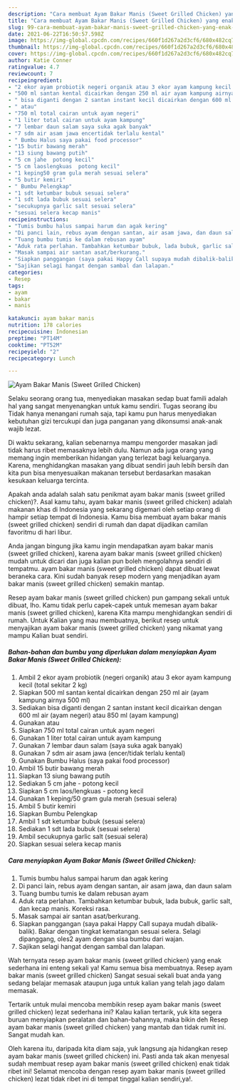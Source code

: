 ```yaml
---
description: "Cara membuat Ayam Bakar Manis (Sweet Grilled Chicken) yang enak dan Mudah Dibuat"
title: "Cara membuat Ayam Bakar Manis (Sweet Grilled Chicken) yang enak dan Mudah Dibuat"
slug: 99-cara-membuat-ayam-bakar-manis-sweet-grilled-chicken-yang-enak-dan-mudah-dibuat
date: 2021-06-22T16:50:57.598Z
image: https://img-global.cpcdn.com/recipes/660f1d267a2d3cf6/680x482cq70/ayam-bakar-manis-sweet-grilled-chicken-foto-resep-utama.jpg
thumbnail: https://img-global.cpcdn.com/recipes/660f1d267a2d3cf6/680x482cq70/ayam-bakar-manis-sweet-grilled-chicken-foto-resep-utama.jpg
cover: https://img-global.cpcdn.com/recipes/660f1d267a2d3cf6/680x482cq70/ayam-bakar-manis-sweet-grilled-chicken-foto-resep-utama.jpg
author: Katie Conner
ratingvalue: 4.7
reviewcount: 7
recipeingredient:
- "2 ekor ayam probiotik negeri organik atau 3 ekor ayam kampung kecil total sekitar 2 kg"
- "500 ml santan kental dicairkan dengan 250 ml air ayam kampung airnya 500 ml"
- " bisa diganti dengan 2 santan instant kecil dicairkan dengan 600 ml air ayam negeri atau 850 ml ayam kampung"
- " atau"
- "750 ml total cairan untuk ayam negeri"
- "1 liter total cairan untuk ayam kampung"
- "7 lembar daun salam saya suka agak banyak"
- "7 sdm air asam jawa encertidak terlalu kental"
- " Bumbu Halus saya pakai food processor"
- "15 butir bawang merah"
- "13 siung bawang putih"
- "5 cm jahe  potong kecil"
- "5 cm laoslengkuas  potong kecil"
- "1 keping50 gram gula merah sesuai selera"
- "5 butir kemiri"
- " Bumbu Pelengkap"
- "1 sdt ketumbar bubuk sesuai selera"
- "1 sdt lada bubuk sesuai selera"
- "secukupnya garlic salt sesuai selera"
- "sesuai selera kecap manis"
recipeinstructions:
- "Tumis bumbu halus sampai harum dan agak kering"
- "Di panci lain, rebus ayam dengan santan, air asam jawa, dan daun salam"
- "Tuang bumbu tumis ke dalam rebusan ayam"
- "Aduk rata perlahan. Tambahkan ketumbar bubuk, lada bubuk, garlic salt, dan kecap manis. Koreksi rasa."
- "Masak sampai air santan asat/berkurang."
- "Siapkan panggangan (saya pakai Happy Call supaya mudah dibalik-balik). Bakar dengan tingkat kematangan sesuai selera. Selagi dipanggang, oles2 ayam dengan sisa bumbu dari wajan."
- "Sajikan selagi hangat dengan sambal dan lalapan."
categories:
- Resep
tags:
- ayam
- bakar
- manis

katakunci: ayam bakar manis 
nutrition: 178 calories
recipecuisine: Indonesian
preptime: "PT14M"
cooktime: "PT52M"
recipeyield: "2"
recipecategory: Lunch

---
```



![Ayam Bakar Manis (Sweet Grilled Chicken)](https://img-global.cpcdn.com/recipes/660f1d267a2d3cf6/680x482cq70/ayam-bakar-manis-sweet-grilled-chicken-foto-resep-utama.jpg)

Selaku seorang orang tua, menyediakan masakan sedap buat famili adalah hal yang sangat menyenangkan untuk kamu sendiri. Tugas seorang ibu Tidak hanya menangani rumah saja, tapi kamu pun harus menyediakan kebutuhan gizi tercukupi dan juga panganan yang dikonsumsi anak-anak wajib lezat.

Di waktu  sekarang, kalian sebenarnya mampu mengorder masakan jadi tidak harus ribet memasaknya lebih dulu. Namun ada juga orang yang memang ingin memberikan hidangan yang terlezat bagi keluarganya. Karena, menghidangkan masakan yang dibuat sendiri jauh lebih bersih dan kita pun bisa menyesuaikan makanan tersebut berdasarkan masakan kesukaan keluarga tercinta. 



Apakah anda adalah salah satu penikmat ayam bakar manis (sweet grilled chicken)?. Asal kamu tahu, ayam bakar manis (sweet grilled chicken) adalah makanan khas di Indonesia yang sekarang digemari oleh setiap orang di hampir setiap tempat di Indonesia. Kamu bisa membuat ayam bakar manis (sweet grilled chicken) sendiri di rumah dan dapat dijadikan camilan favoritmu di hari libur.

Anda jangan bingung jika kamu ingin mendapatkan ayam bakar manis (sweet grilled chicken), karena ayam bakar manis (sweet grilled chicken) mudah untuk dicari dan juga kalian pun boleh mengolahnya sendiri di tempatmu. ayam bakar manis (sweet grilled chicken) dapat dibuat lewat beraneka cara. Kini sudah banyak resep modern yang menjadikan ayam bakar manis (sweet grilled chicken) semakin mantap.

Resep ayam bakar manis (sweet grilled chicken) pun gampang sekali untuk dibuat, lho. Kamu tidak perlu capek-capek untuk memesan ayam bakar manis (sweet grilled chicken), karena Kita mampu menghidangkan sendiri di rumah. Untuk Kalian yang mau membuatnya, berikut resep untuk menyajikan ayam bakar manis (sweet grilled chicken) yang nikamat yang mampu Kalian buat sendiri.

<!--inarticleads1-->

##### Bahan-bahan dan bumbu yang diperlukan dalam menyiapkan Ayam Bakar Manis (Sweet Grilled Chicken):

1. Ambil 2 ekor ayam probiotik (negeri organik) atau 3 ekor ayam kampung kecil (total sekitar 2 kg)
1. Siapkan 500 ml santan kental dicairkan dengan 250 ml air (ayam kampung airnya 500 ml)
1. Sediakan  bisa diganti dengan 2 santan instant kecil dicairkan dengan 600 ml air (ayam negeri) atau 850 ml (ayam kampung)
1. Gunakan  atau
1. Siapkan 750 ml total cairan untuk ayam negeri
1. Gunakan 1 liter total cairan untuk ayam kampung
1. Gunakan 7 lembar daun salam (saya suka agak banyak)
1. Gunakan 7 sdm air asam jawa (encer/tidak terlalu kental)
1. Gunakan  Bumbu Halus (saya pakai food processor)
1. Ambil 15 butir bawang merah
1. Siapkan 13 siung bawang putih
1. Sediakan 5 cm jahe - potong kecil
1. Siapkan 5 cm laos/lengkuas - potong kecil
1. Gunakan 1 keping/50 gram gula merah (sesuai selera)
1. Ambil 5 butir kemiri
1. Siapkan  Bumbu Pelengkap
1. Ambil 1 sdt ketumbar bubuk (sesuai selera)
1. Sediakan 1 sdt lada bubuk (sesuai selera)
1. Ambil secukupnya garlic salt (sesuai selera)
1. Siapkan sesuai selera kecap manis




<!--inarticleads2-->

##### Cara menyiapkan Ayam Bakar Manis (Sweet Grilled Chicken):

1. Tumis bumbu halus sampai harum dan agak kering
1. Di panci lain, rebus ayam dengan santan, air asam jawa, dan daun salam
1. Tuang bumbu tumis ke dalam rebusan ayam
1. Aduk rata perlahan. Tambahkan ketumbar bubuk, lada bubuk, garlic salt, dan kecap manis. Koreksi rasa.
1. Masak sampai air santan asat/berkurang.
1. Siapkan panggangan (saya pakai Happy Call supaya mudah dibalik-balik). Bakar dengan tingkat kematangan sesuai selera. Selagi dipanggang, oles2 ayam dengan sisa bumbu dari wajan.
1. Sajikan selagi hangat dengan sambal dan lalapan.




Wah ternyata resep ayam bakar manis (sweet grilled chicken) yang enak sederhana ini enteng sekali ya! Kamu semua bisa membuatnya. Resep ayam bakar manis (sweet grilled chicken) Sangat sesuai sekali buat anda yang sedang belajar memasak ataupun juga untuk kalian yang telah jago dalam memasak.

Tertarik untuk mulai mencoba membikin resep ayam bakar manis (sweet grilled chicken) lezat sederhana ini? Kalau kalian tertarik, yuk kita segera buruan menyiapkan peralatan dan bahan-bahannya, maka bikin deh Resep ayam bakar manis (sweet grilled chicken) yang mantab dan tidak rumit ini. Sangat mudah kan. 

Oleh karena itu, daripada kita diam saja, yuk langsung aja hidangkan resep ayam bakar manis (sweet grilled chicken) ini. Pasti anda tak akan menyesal sudah membuat resep ayam bakar manis (sweet grilled chicken) enak tidak ribet ini! Selamat mencoba dengan resep ayam bakar manis (sweet grilled chicken) lezat tidak ribet ini di tempat tinggal kalian sendiri,ya!.

